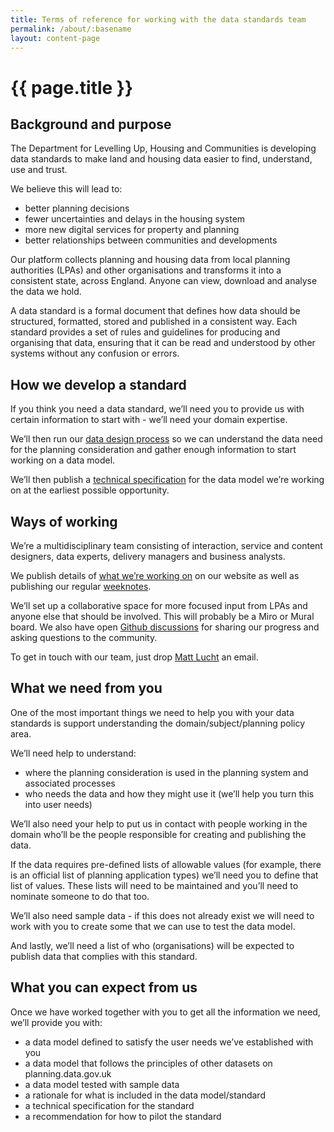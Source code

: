 ```yaml
---
title: Terms of reference for working with the data standards team
permalink: /about/:basename
layout: content-page
---
```


# {{ page.title }}

## Background and purpose

The Department for Levelling Up, Housing and Communities is developing data standards to make land and housing data easier to find, understand, use and trust. 

We believe this will lead to: 
* better planning decisions 
* fewer uncertainties and delays in the housing system 
* more new digital services for property and planning 
* better relationships between communities and developments
  
Our platform collects planning and housing data from local planning authorities (LPAs) and other organisations and transforms it into a consistent state, across England. Anyone can view, download and analyse the data we hold. 

A data standard is a formal document that defines how data should be structured, formatted, stored and published in a consistent way.
Each standard provides a set of rules and guidelines for producing and organising that data, ensuring that it can be read and understood by other systems without any confusion or errors.

## How we develop a standard
If you think you need a data standard, we’ll need you to provide us with certain information to start with - we’ll need your domain expertise.

We’ll then run our [data design process](https://digital-land.github.io/data-standards/about/how-we-develop-a-standard) so we can understand the data need for the planning consideration and gather enough information to start working on a data model.

We’ll then publish a [technical specification](https://digital-land.github.io/data-standards/what-are-technical-specifications) for the data model we’re working on at the earliest possible opportunity.

## Ways of working
We’re a multidisciplinary team consisting of interaction, service and content designers, data experts, delivery managers and business analysts. 

We publish details of [what we’re working on](https://digital-land.github.io/data-standards/what-we-are-working-on/) on our website as well as publishing our regular [weeknotes](https://digital-land.github.io/data-standards/weeknote/).

We’ll set up a collaborative space for more focused input from LPAs and anyone else that should be involved. This will probably be a Miro or Mural board. We also have open
[Github discussions](https://github.com/digital-land/data-standards-backlog/discussions) for sharing our progress and asking questions to the community.

To get in touch with our team, just drop [Matt Lucht](matt.lucht1@levellingup.gov.uk) an email.

## What we need from you
One of the most important things we need to help you with your data standards is support understanding the domain/subject/planning policy area.

We’ll need help to understand:
* where the planning consideration is used in the planning system and associated processes
* who needs the data and how they might use it (we’ll help you turn this into user needs)
  
We’ll also need your help to put us in contact with people working in the domain who’ll be the people responsible for creating and publishing the data.

If the data requires pre-defined lists of allowable values (for example, there is an official list of planning application types) we’ll need you to define that list of values. These lists will need to be maintained and you’ll need to nominate someone to do that too.

We’ll also need sample data - if this does not already exist we will need to work with you to create some that we can use to test the data model.

And lastly, we’ll need a list of who (organisations) will be expected to publish data that complies with this standard.


## What you can expect from us

Once we have worked together with you to get all the information we need, we’ll provide you with:

* a data model defined to satisfy the user needs we’ve established with you
* a data model that follows the principles of other datasets on planning.data.gov.uk
* a data model tested with sample data
* a rationale for what is included in the data model/standard
* a technical specification for the standard
* a recommendation for how to pilot the standard

